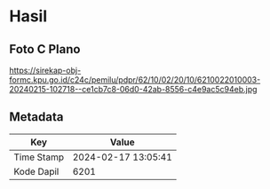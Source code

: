 # Hasil

## Foto C Plano

https://sirekap-obj-formc.kpu.go.id/c24c/pemilu/pdpr/62/10/02/20/10/6210022010003-20240215-102718--ce1cb7c8-06d0-42ab-8556-c4e9ac5c94eb.jpg


## Metadata

| Key        | Value               |
| ---------- | ------------------- |
| Time Stamp | 2024-02-17 13:05:41 |
| Kode Dapil | 6201                |




